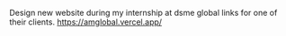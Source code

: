 Design new website during my internship at dsme global links for one of their clients.
https://amglobal.vercel.app/
